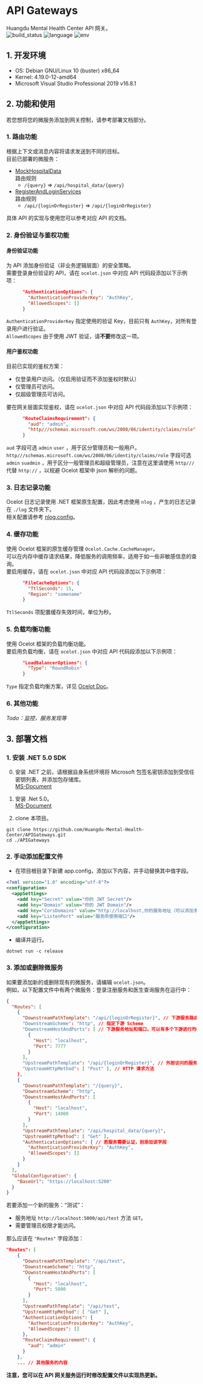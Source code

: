 # API Gateways

Huangdu Mental Health Center API 网关。  
![build_status](https://github.com/Huangdu-Mental-Health-Center/APIGateways/workflows/.NET%20Core/badge.svg)
![language](https://img.shields.io/badge/language-C%23%209.0-blue.svg)
![env](https://img.shields.io/badge/-.NET%20Core%205.0-blueviolet)

## 1. 开发环境

- OS: Debian GNU/Linux 10 (buster) x86_64
- Kernel: 4.19.0-12-amd64
- Microsoft Visual Studio Professional 2019 v16.8.1

## 2. 功能和使用

若您想将您的微服务添加到网关控制，请参考部署文档部分。

### 1. 路由功能

根据上下文或消息内容将请求发送到不同的目标。  
目前已部署的微服务：

- [MockHospitalData](https://github.com/Huangdu-Mental-Health-Center/MockHospitalData)  
  路由规则  
  - `/{query}` => `/api/hospital_data/{query}`
- [RegisterAndLoginServices](https://github.com/Huangdu-Mental-Health-Center/RegisterAndLoginServices)  
  路由规则  
  - `/api/{loginOrRegister}` => `/api/{loginOrRegister}`

具体 API 的实现与使用您可以参考对应 API 的文档。

### 2. 身份验证与鉴权功能

#### 身份验证功能

为 API 添加身份验证（非业务逻辑层面）的安全策略。  
需要登录身份验证的 API，请在 `ocelot.json` 中对应 API 代码段添加以下示例项：

```json
      "AuthenticationOptions": {
        "AuthenticationProviderKey": "AuthKey",
        "AllowedScopes": []
      }
```

`AuthenticationProviderKey` 指定使用的验证 Key，目前只有 `AuthKey`，对所有登录用户进行验证。  
`AllowedScopes` 由于使用 JWT 验证，请**不要**修改这一项。

#### 用户鉴权功能

目前已实现的鉴权方案：

- 仅登录用户访问。（仅启用验证而不添加鉴权时默认）
- 仅管理员可访问。
- 仅超级管理员可访问。

要在网关层面实现鉴权，请在 `ocelot.json` 中对应 API 代码段添加以下示例项：

```json
      "RouteClaimsRequirement": {
        "aud": "admin",
        "http///schemas.microsoft.com/ws/2008/06/identity/claims/role": "suadmin"
      }
```

`aud` 字段可选 `admin` `user` ，用于区分管理员和一般用户。  
`http///schemas.microsoft.com/ws/2008/06/identity/claims/role` 字段可选 `admin` `suadmin` ，用于区分一般管理员和超级管理员，注意在这里请使用 `http///` 代替 `http://` ，以规避 Ocelot 框架中 json 解析的问题。

### 3. 日志记录功能

Ocelot 日志记录使用 .NET 框架原生配置，因此考虑使用 `nlog` ，产生的日志记录在 `./log` 文件夹下。  
相关配置请参考 [nlog.config](./nlog.config)。

### 4. 缓存功能

使用 Ocelot 框架的原生缓存管理 `Ocelot.Cache.CacheManager`。  
可以在内存中缓存请求结果，降低服务的调用频率，适用于如一些非敏感信息的查询。  
要启用缓存，请在 `ocelot.json` 中对应 API 代码段添加以下示例项：

```json
      "FileCacheOptions": {
        "TtlSeconds": 15,
        "Region": "somename"
      }
```

`TtlSeconds` 项配置缓存失效时间，单位为秒。

### 5. 负载均衡功能

使用 Ocelot 框架的负载均衡功能。  
要启用负载均衡，请在 `ocelot.json` 中对应 API 代码段添加以下示例项：

```json
      "LoadBalancerOptions": {
        "Type": "RoundRobin"
      }
```

`Type` 指定负载均衡方案，详见 [Ocelot Doc](https://ocelot.readthedocs.io/en/latest/features/loadbalancer.html)。

### 6. 其他功能

*Todo：监控，服务发现等*

## 3. 部署文档

### **1. 安装 .NET 5.0 SDK** 

0. 安装 .NET 之前，请根据自身系统环境将 Microsoft 包签名密钥添加到受信任密钥列表，并添加包存储库。  
   [MS-Document](https://docs.microsoft.com/en-us/windows-server/administration/linux-package-repository-for-microsoft-software)

1. 安装 .Net 5.0。  
   [MS-Document](https://docs.microsoft.com/en-us/dotnet/core/install/linux)

2. clone 本项目。

```shell
git clone https://github.com/Huangdu-Mental-Health-Center/APIGateways.git
cd ./APIGateways
```

### **2. 手动添加配置文件**

- 在项目根目录下新建 app.config，添加以下内容，并手动替换其中值字段。

```xml
<?xml version="1.0" encoding="utf-8"?>
<configuration>
  <appSettings>
    <add key="Secret" value="你的 JWT Secret"/>
    <add key="Domain" value="你的 JWT Domain"/>
    <add key="CorsDomains" value="http://localhost,你的服务地址（可以添加多个，使用逗号间隔）"/>
    <add key="ListenPort" value="服务所使用端口"/>
  </appSettings>
</configuration>
```

- 编译并运行。

```shell
dotnet run -c release
```

### 3. 添加或删除微服务

如果要添加新的或删除现有的微服务，请编辑 `ocelot.json`。  
例如，以下配置文件中有两个微服务：登录注册服务和医生查询服务在运行中：

```json
{
  "Routes": [
    {
      "DownstreamPathTemplate": "/api/{loginOrRegister}", // 下游服务路由，可以使用 {} 作为通配符
      "DownstreamScheme": "http", // 指定下游 Scheme
      "DownstreamHostAndPorts": [ // 下游服务地址和端口，可以有多个下游进行均衡负载
        {
          "Host": "localhost",
          "Port": 7777
        }
      ],
      "UpstreamPathTemplate": "/api/{loginOrRegister}", // 外部访问的服务路由
      "UpstreamHttpMethod": [ "Post" ], // HTTP 请求方法
    },
    {
      "DownstreamPathTemplate": "/{query}",
      "DownstreamScheme": "http",
      "DownstreamHostAndPorts": [
        {
          "Host": "localhost",
          "Port": 14000
        }
      ],
      "UpstreamPathTemplate": "/api/hospital_data/{query}",
      "UpstreamHttpMethod": [ "Get" ],
      "AuthenticationOptions": { // 若服务需要认证，则添加该字段
        "AuthenticationProviderKey": "AuthKey",
        "AllowedScopes": []
      }
    }
  ],
  "GlobalConfiguration": {
    "BaseUrl": "https://localhost:5200"
  }
}
```

若要添加一个新的服务：“测试”：

- 服务地址 `http://localhost:5000/api/test` 方法 `GET`。
- 需要管理员权限才能访问。

那么应该在 `"Routes"` 字段添加：

```json
"Routes": [
    {
      "DownstreamPathTemplate": "/api/test",
      "DownstreamScheme": "http",
      "DownstreamHostAndPorts": [
        {
          "Host": "localhost",
          "Port": 5000
        }
      ],
      "UpstreamPathTemplate": "/api/test",
      "UpstreamHttpMethod": [ "Get" ],
      "AuthenticationOptions": {
        "AuthenticationProviderKey": "AuthKey",
        "AllowedScopes": []
      },
      "RouteClaimsRequirement": {
        "aud": "admin"
      }
    },
    ... // 其他服务的内容
```

**注意，您可以在 API 网关服务运行时修改配置文件以实现热更新。**
